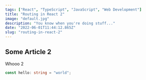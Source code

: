 ```yaml
---
tags: ["React", "TypeScript", "JavaScript", "Web Development"]
title: "Routing in React 2"
image: "default.jpg"
description: "You know when you're doing stuff..."
date: "2022-06-01T11:44:12.865Z"
slug: "routing-in-react-2"
---
```


## Some Article 2

Whooo 2

```ts
const hello: string = "world";
```
